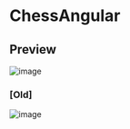 # ChessAngular

## Preview
![image](https://user-images.githubusercontent.com/62676057/172089784-04fc5eef-a882-4f94-89cc-7fdc359ed17e.png)


### [Old]
![image](https://user-images.githubusercontent.com/62676057/171786559-9688b245-7cc1-470f-b535-c87552db1db8.png)

